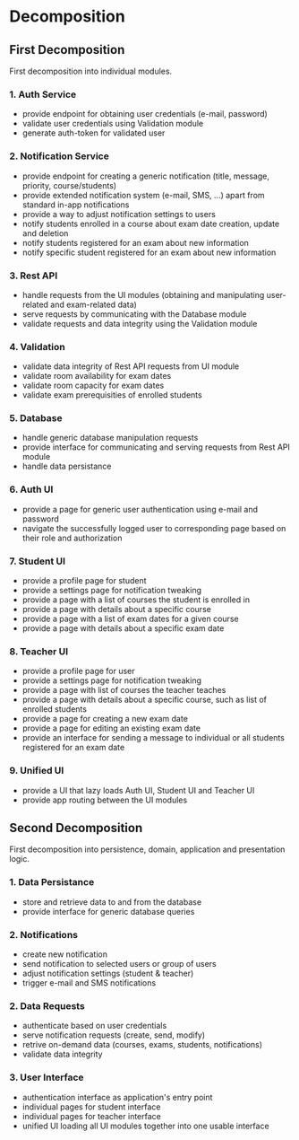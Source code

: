 # Decomposition

## First Decomposition
First decomposition into individual modules.

### 1. Auth Service
- provide endpoint for obtaining user credentials (e-mail, password)
- validate user credentials using Validation module
- generate auth-token for validated user

### 2. Notification Service
- provide endpoint for creating a generic notification (title, message, priority, course/students)
- provide extended notification system (e-mail, SMS, ...) apart from standard in-app notifications
- provide a way to adjust notification settings to users
- notify students enrolled in a course about exam date creation, update and deletion
- notify students registered for an exam about new information
- notify specific student registered for an exam about new information

### 3. Rest API
- handle requests from the UI modules (obtaining and manipulating user-related and exam-related data)
- serve requests by communicating with the Database module
- validate requests and data integrity using the Validation module

### 4. Validation
- validate data integrity of Rest API requests from UI module
- validate room availability for exam dates
- validate room capacity for exam dates
- validate exam prerequisities of enrolled students

### 5. Database
- handle generic database manipulation requests
- provide interface for communicating and serving requests from Rest API module
- handle data persistance

### 6. Auth UI
- provide a page for generic user authentication using e-mail and password
- navigate the successfully logged user to corresponding page based on their role and authorization

### 7. Student UI
- provide a profile page for student
- provide a settings page for notification tweaking
- provide a page with a list of courses the student is enrolled in
- provide a page with details about a specific course
- provide a page with a list of exam dates for a given course
- provide a page with details about a specific exam date

### 8. Teacher UI
- provide a profile page for user
- provide a settings page for notification tweaking
- provide a page with list of courses the teacher teaches
- provide a page with details about a specific course, such as list of enrolled students
- provide a page for creating a new exam date
- provide a page for editing an existing exam date
- provide an interface for sending a message to individual or all students registered for an exam date

### 9. Unified UI
- provide a UI that lazy loads Auth UI, Student UI and Teacher UI
- provide app routing between the UI modules

## Second Decomposition
First decomposition into persistence, domain, application and presentation logic.

### 1. Data Persistance
- store and retrieve data to and from the database
- provide interface for generic database queries

### 2. Notifications
- create new notification
- send notification to selected users or group of users
- adjust notification settings (student & teacher)
- trigger e-mail and SMS notifications

### 2. Data Requests
- authenticate based on user credentials
- serve notification requests (create, send, modify)
- retrive on-demand data (courses, exams, students, notifications)
- validate data integrity

### 3. User Interface
- authentication interface as application's entry point
- individual pages for student interface
- individual pages for teacher interface
- unified UI loading all UI modules together into one usable interface